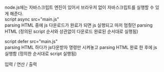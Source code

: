 node.js에는 자바스크립트 엔진이 있어서 브라우저 없이 자바스크립트를 실행할 수 있게 해준다.  
script async src="main.js"  
parsing HTML 중에 js 다운로드가 완료가 되면 js 실행되고 마저 멈췄던 parsing HTML (정의된 script 순서와 상관없이 다운로드 완료된 순서대로 실행됨)

script defer src="main.js"  
parsing HTML 하다가 js다운받자 명령만 시켜놓고 parsing HTML 완료 한 후에 js 실행함 (정의한 순서대로 script 실행됨)

입력 / 연산 / 출력
